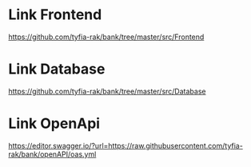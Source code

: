 # Link Frontend
https://github.com/tyfia-rak/bank/tree/master/src/Frontend

# Link Database
https://github.com/tyfia-rak/bank/tree/master/src/Database

# Link OpenApi

https://editor.swagger.io/?url=https://raw.githubusercontent.com/tyfia-rak/bank/openAPI/oas.yml